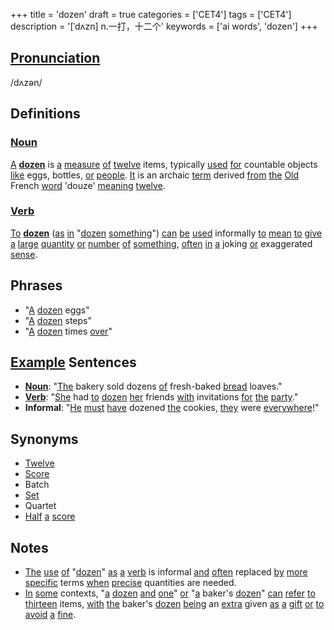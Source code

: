 +++
title = 'dozen'
draft = true
categories = ['CET4']
tags = ['CET4']
description = '[ˈdʌzn] n.一打，十二个'
keywords = ['ai words', 'dozen']
+++

## [Pronunciation](/post/pronunciation/)
/dʌzən/

## Definitions
### [Noun](/post/noun/)
[A](/post/a/) **[dozen](/post/dozen/)** is [a](/post/a/) [measure](/post/measure/) [of](/post/of/) [twelve](/post/twelve/) items, typically [used](/post/used/) [for](/post/for/) countable objects [like](/post/like/) eggs, bottles, [or](/post/or/) [people](/post/people/). [It](/post/it/) is an archaic [term](/post/term/) derived [from](/post/from/) [the](/post/the/) [Old](/post/old/) French [word](/post/word/) 'douze' [meaning](/post/meaning/) [twelve](/post/twelve/).

### [Verb](/post/verb/)
[To](/post/to/) **[dozen](/post/dozen/)** ([as](/post/as/) [in](/post/in/) "[dozen](/post/dozen/) [something](/post/something/)") [can](/post/can/) [be](/post/be/) [used](/post/used/) informally [to](/post/to/) [mean](/post/mean/) [to](/post/to/) [give](/post/give/) [a](/post/a/) [large](/post/large/) [quantity](/post/quantity/) [or](/post/or/) [number](/post/number/) [of](/post/of/) [something](/post/something/), [often](/post/often/) [in](/post/in/) [a](/post/a/) joking [or](/post/or/) exaggerated [sense](/post/sense/).

## Phrases
- "[A](/post/a/) [dozen](/post/dozen/) eggs"
- "[A](/post/a/) [dozen](/post/dozen/) steps"
- "[A](/post/a/) [dozen](/post/dozen/) times [over](/post/over/)"

## [Example](/post/example/) Sentences
- **[Noun](/post/noun/)**: "[The](/post/the/) bakery sold dozens [of](/post/of/) fresh-baked [bread](/post/bread/) loaves."
- **[Verb](/post/verb/)**: "[She](/post/she/) had [to](/post/to/) [dozen](/post/dozen/) [her](/post/her/) friends [with](/post/with/) invitations [for](/post/for/) [the](/post/the/) [party](/post/party/)."
- **Informal**: "[He](/post/he/) [must](/post/must/) [have](/post/have/) dozened [the](/post/the/) cookies, [they](/post/they/) were [everywhere](/post/everywhere/)!"

## Synonyms
- [Twelve](/post/twelve/)
- [Score](/post/score/)
- Batch
- [Set](/post/set/)
- Quartet
- [Half](/post/half/) [a](/post/a/) [score](/post/score/)

## Notes
- [The](/post/the/) [use](/post/use/) [of](/post/of/) "[dozen](/post/dozen/)" [as](/post/as/) [a](/post/a/) [verb](/post/verb/) is informal [and](/post/and/) [often](/post/often/) replaced [by](/post/by/) [more](/post/more/) [specific](/post/specific/) terms [when](/post/when/) [precise](/post/precise/) quantities are needed.
- [In](/post/in/) [some](/post/some/) contexts, "[a](/post/a/) [dozen](/post/dozen/) [and](/post/and/) [one](/post/one/)" [or](/post/or/) "[a](/post/a/) baker's [dozen](/post/dozen/)" [can](/post/can/) [refer](/post/refer/) [to](/post/to/) [thirteen](/post/thirteen/) items, [with](/post/with/) [the](/post/the/) baker's [dozen](/post/dozen/) [being](/post/being/) an [extra](/post/extra/) given [as](/post/as/) [a](/post/a/) [gift](/post/gift/) [or](/post/or/) [to](/post/to/) [avoid](/post/avoid/) [a](/post/a/) [fine](/post/fine/).
